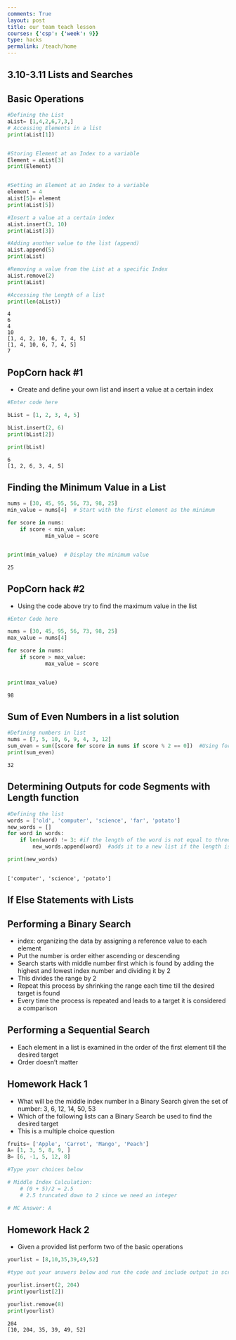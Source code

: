 ```yaml
---
comments: True
layout: post
title: our team teach lesson
courses: {'csp': {'week': 9}}
type: hacks
permalink: /teach/home
---
```


## 3.10-3.11 Lists and Searches

## Basic Operations


```python
#Defining the List
aList= [1,4,2,6,7,3,]
# Accessing Elements in a list
print(aList[1])


#Storing Element at an Index to a variable
Element = aList[3]
print(Element)


#Setting an Element at an Index to a variable
element = 4
aList[5]= element
print(aList[5])

#Insert a value at a certain index
aList.insert(3, 10)
print(aList[3])

#Adding another value to the list (append)
aList.append(5)
print(aList)

#Removing a value from the List at a specific Index
aList.remove(2)
print(aList)

#Accessing the Length of a list
print(len(aList))


```

    4
    6
    4
    10
    [1, 4, 2, 10, 6, 7, 4, 5]
    [1, 4, 10, 6, 7, 4, 5]
    7


## PopCorn hack #1

- Create and define your own list and insert a value at a certain index


```python
#Enter code here

bList = [1, 2, 3, 4, 5]

bList.insert(2, 6)
print(bList[2])

print(bList)

```

    6
    [1, 2, 6, 3, 4, 5]


## Finding the Minimum Value in a List



```python
nums = [30, 45, 95, 56, 73, 98, 25]
min_value = nums[4]  # Start with the first element as the minimum

for score in nums:
    if score < min_value:
            min_value = score


print(min_value)  # Display the minimum value

```

    25


## PopCorn hack #2

- Using the code above try to find the maximum value in the list


```python
#Enter Code here

nums = [30, 45, 95, 56, 73, 98, 25]
max_value = nums[4]  

for score in nums:
    if score > max_value:
            max_value = score


print(max_value)
```

    98


## Sum of Even Numbers in a list solution



```python
#Defining numbers in list
nums = [7, 5, 10, 6, 9, 4, 3, 12]
sum_even = sum([score for score in nums if score % 2 == 0])  #Using for loop to work through each number in the list and using mod to interpret if any numbers have a remainder of 0
print(sum_even)
```

    32


## Determining Outputs for code Segments with Length function



```python
#Defining the list
words = ['old', 'computer', 'science', 'far', 'potato']
new_words = []
for word in words:
    if len(word) != 3: #if the length of the word is not equal to three
        new_words.append(word)  #adds it to a new list if the length is not equal to three

print(new_words)
     
```

    ['computer', 'science', 'potato']


## If Else Statements with Lists


## Performing a Binary Search
- index: organizing the data by assigning a reference value to each element
- Put the number is order either ascending or descending
- Search starts with middle number first which is found by adding the highest and lowest index number and dividing it by 2
- This divides the range by 2
- Repeat this process by shrinking the range each time till the desired target is found
- Every time the process is repeated and leads to a target it is considered a comparison



## Performing a Sequential Search
- Each element in a list is examined in the order of the first element till the desired target
- Order doesn’t matter

## Homework Hack 1
- What will be the middle index number in a Binary Search given the set of number: 3, 6, 12, 14, 50, 53
- Which of the following lists can a Binary Search be used to find the desired target
- This is a multiple choice question


```python
fruits= ['Apple', 'Carrot', 'Mango', 'Peach']
A= [1, 3, 5, 8, 9, ]
B= [6, -1, 5, 12, 8]

#Type your choices below

# Middle Index Calculation:
    # (0 + 5)/2 = 2.5 
    # 2.5 truncated down to 2 since we need an integer

# MC Answer: A
```

## Homework Hack 2
- Given a provided list perform two of the basic operations


```python
yourlist = [8,10,35,39,49,52]

#type out your answers below and run the code and include output in screenshot

yourlist.insert(2, 204)
print(yourlist[2])

yourlist.remove(8)
print(yourlist)
```

    204
    [10, 204, 35, 39, 49, 52]

